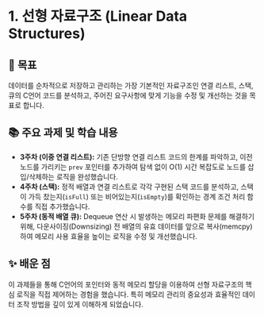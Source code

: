 # 1. 선형 자료구조 (Linear Data Structures)

## 🎯 목표

데이터를 순차적으로 저장하고 관리하는 가장 기본적인 자료구조인 연결 리스트, 스택, 큐의 C언어 코드를 분석하고, 주어진 요구사항에 맞게 기능을 수정 및 개선하는 것을 목표로 합니다.

## 📚 주요 과제 및 학습 내용

-   **3주차 (이중 연결 리스트):** 기존 단방향 연결 리스트 코드의 한계를 파악하고, 이전 노드를 가리키는 `prev` 포인터를 추가하여 탐색 없이 O(1) 시간 복잡도로 노드를 삽입/삭제하는 로직을 완성했습니다.
-   **4주차 (스택):** 정적 배열과 연결 리스트로 각각 구현된 스택 코드를 분석하고, 스택이 가득 찼는지(`isFull`) 또는 비어있는지(`isEmpty`)를 확인하는 경계 조건 처리 함수를 직접 추가했습니다.
-   **5주차 (동적 배열 큐):** Dequeue 연산 시 발생하는 메모리 파편화 문제를 해결하기 위해, 다운사이징(Downsizing) 전 배열의 유효 데이터를 앞으로 복사(memcpy)하여 메모리 사용 효율을 높이는 로직을 수정 및 개선했습니다.

## ✨ 배운 점

이 과제들을 통해 C언어의 포인터와 동적 메모리 할당을 이용하여 선형 자료구조의 핵심 로직을 직접 제어하는 경험을 했습니다. 특히 메모리 관리의 중요성과 효율적인 데이터 조작 방법을 깊이 있게 이해하게 되었습니다.
